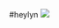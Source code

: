 
#heylyn [![](https://jitpack.io/v/wangyonglin/heylyn.svg)](https://jitpack.io/#wangyonglin/heylyn)

